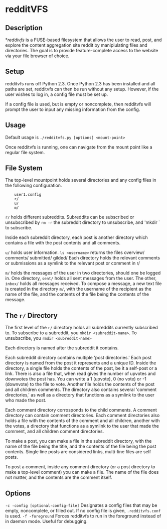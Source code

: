redditVFS
========


Description
-----------
**reddivfs* is a FUSE-based filesystem that allows the user to read, post, and explore the content aggregation site reddit by maniplulating files and directories. The goal is to provide feature-complete access to the website via your file browser of choice.

Setup
-----
redditvfs runs off Python 2.3. Once Python 2.3 has been installed and all paths are set, redditvfs can then be run without any setup. However, if the user wishes to log in, a config file must be set up.

If a config file is used, but is empty or noncomplete, then redditvfs will prompt the user to input any missing information from the config.

Usage
-----
Default usage is
`./redditvfs.py [options] <mount-point>`

Once redditvfs is running, one can navigate from the mount point like a regular file system.

File System
-----------

The top-level mountpoint holds several directories and any config files in the following configuration.

        user1.config
        r/
        u/
        m/

`r/` holds different subreddits. Subreddits can be subscribed or unsubscribed by `rm -r` the subreddit directory to unsubscribe, and 'mkdir <subreddit name>` to subscribe.

Inside each subreddit directory, each post is another directory which contains a file with the post contents and all comments.

`u/` holds user information. `ls <username>` returns the files
        overview/
        comments/
        submitted/
        gilded/
Each directory holds the relevant comments or submissions as a symlink to the relevant post or comment in r/

`m/` holds the messages of the user in two directories, should one be logged in. One directory, `sent/` holds all sent messages from the user. The other, `inbox/` holds all messages received. To compose a message, a new text file is created in the directory `m/`, with the username of the recipient as the name of the file, and the contents of the file being the contents of the message.

The `r/` Directory
------------------
The first level of the `r/` directory holds all subreddits currently subscribed to. To subscribe to a subreddit, you `mkdir <subreddit-name>`. To unsubscribe, you `rmdir <subreddit-name>`

Each directory is named after the subreddit it contains.

Each subreddit directory contains multiple 'post directories.' Each post directory is named from the post it represents and a unique ID. Inside the directory, a single file holds the contents of the post, be it a self-post or a link. There is also a file that, when read gives the number of upvotes and downvotes the post has. You can write a 1 (upvote), 0 (no vote) or -1 (downvote) to the file to vote. Another file holds the contents of the post and all children comments. The directory also contains several 'comment directories,' as well as a directory that functions as a symlink to the user who made the post.

Each comment directory corrosponds to the child comments. A comment directory can contain comment directories. Each comment directories also holds a file with the contents of the comment and all children, another with the votes, a directory that functions as a symlink to the user that made the comment, and all children comment directories.

To make a post, you can make a file in the subreddit directory, with the name of the file being the title, and the contents of the file being the post contents. Single line posts are considered links, multi-line files are self posts.

To post a comment, inside any comment directory (or a post directory to make a top-level comment) you can make a file. The name of the file does not matter, and the contents are the comment itself.



Options
-------
`-c -config [optional-config-file]` Designates a config files that may be empty, noncomplete, or filled out. If no config file is given, `.redditvfs.conf` is used.
`-f -foreground` Forces redditvfs to run in the foreground instead of in daemon mode. Useful for debugging.
